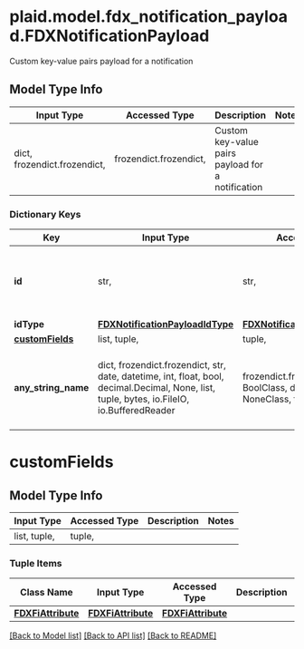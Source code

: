 # plaid.model.fdx_notification_payload.FDXNotificationPayload

Custom key-value pairs payload for a notification

## Model Type Info
Input Type | Accessed Type | Description | Notes
------------ | ------------- | ------------- | -------------
dict, frozendict.frozendict,  | frozendict.frozendict,  | Custom key-value pairs payload for a notification | 

### Dictionary Keys
Key | Input Type | Accessed Type | Description | Notes
------------ | ------------- | ------------- | ------------- | -------------
**id** | str,  | str,  | ID for the origination entity related to the notification | [optional] 
**idType** | [**FDXNotificationPayloadIdType**](FDXNotificationPayloadIdType.md) | [**FDXNotificationPayloadIdType**](FDXNotificationPayloadIdType.md) |  | [optional] 
**[customFields](#customFields)** | list, tuple,  | tuple,  |  | [optional] 
**any_string_name** | dict, frozendict.frozendict, str, date, datetime, int, float, bool, decimal.Decimal, None, list, tuple, bytes, io.FileIO, io.BufferedReader | frozendict.frozendict, str, BoolClass, decimal.Decimal, NoneClass, tuple, bytes, FileIO | any string name can be used but the value must be the correct type | [optional]

# customFields

## Model Type Info
Input Type | Accessed Type | Description | Notes
------------ | ------------- | ------------- | -------------
list, tuple,  | tuple,  |  | 

### Tuple Items
Class Name | Input Type | Accessed Type | Description | Notes
------------- | ------------- | ------------- | ------------- | -------------
[**FDXFiAttribute**](FDXFiAttribute.md) | [**FDXFiAttribute**](FDXFiAttribute.md) | [**FDXFiAttribute**](FDXFiAttribute.md) |  | 

[[Back to Model list]](../../README.md#documentation-for-models) [[Back to API list]](../../README.md#documentation-for-api-endpoints) [[Back to README]](../../README.md)

